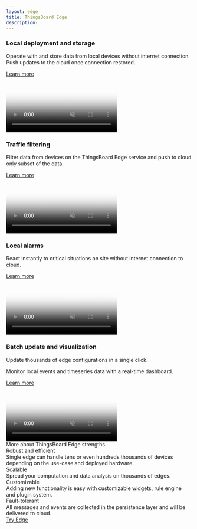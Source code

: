 ```yaml
---
layout: edge
title: ThingsBoard Edge
description: 
---
```


<section class="pe-features edge-features">
    <div class="main-bg">
        <main>
            <div class="content">
                <h3 class="header"><span class="cBlue" >Local deployment and storage</span></h3>
                <p>Operate with and store data from local devices without internet connection. Push updates to the cloud once connection restored. </p>
                <a href="/docs/edge/" class="button cBlue try-button">Learn more</a>           
            </div>
            <div class="image-block">
                <div class="image-wrapper">
                    <video poster="/images/edge/overview/offline_network_.svg" autoplay="" loop="" preload="auto" muted="">
                    </video>
                </div>
            </div>
        </main>
    </div>
    <div class="main-bg">
        <main>
            <div class="content">
                <h3 class="header"><span class="cBlue" >Traffic filtering</span></h3>
                <p>Filter data from devices on the ThingsBoard Edge service and push to cloud only subset of the data.</p>
                <a href="/docs/edge/" class="button cBlue try-button">Learn more</a>           
            </div>
            <div class="image-block">
                <div class="image-wrapper">
                    <video poster="/images/edge/overview/data_filtering.svg" autoplay="" loop="" preload="auto" muted="">               
                    </video>
                </div>
            </div>
        </main>
    </div>
    <div class="main-bg">
        <main>
            <div class="content">
                <h3 class="header"><span class="cBlue" >Local alarms</span></h3>
                <p> React instantly to critical situations on site without internet connection to cloud.</p>
                <a href="/docs/edge/" class="button cBlue try-button">Learn more</a>           
            </div>
            <div class="image-block">
                <div class="image-wrapper">
                    <video poster="/images/edge/overview/alarm.svg" autoplay="" loop="" preload="auto" muted="">               
                    </video>
                </div>
            </div>
        </main>
    </div>
    <div class="main-bg">
        <main>
            <div class="content">
                <h3 class="header"><span class="cBlue" >Batch update and visualization</span></h3>
                <p>Update thousands of edge configurations in a single click.</p>
                <p>Monitor local events and timeseries data with a real-time dashboard.</p>
                <a href="/docs/edge/" class="button cBlue try-button">Learn more</a>           
            </div>
            <div class="image-block">
                <div class="image-wrapper">
                    <video poster="/images/edge/overview/update_dashboard.svg" autoplay="" loop="" preload="auto" muted="">
                    </video>
                </div>
            </div>
        </main>
    </div>
</section>

<div id="deployment-options"></div>

<div class="more-features">
    <div class="more-features__head">
        More about ThingsBoard Edge strengths
    </div>
    <div class="elements">
        <div class="more-features__element js-bounceLeft">
            <div class="more-features-elements__icon real-time"></div>
            <div class="more-features__separation-block">
                <div class="more-features-element__head">
                    Robust and efficient
                </div>
                <div class="more-features__text">
                    Single edge can handle tens or even hundreds thousands of devices depending on the use-case and deployed hardware.
                </div>
            </div>
        </div>
        <div class="more-features__element js-bounceRight">
            <div class="more-features-elements__icon data"></div>
            <div class="more-features__separation-block">
                <div class="more-features-element__head">
                    Scalable
                </div>
                <div class="more-features__text">
                    Spread your computation and data analysis on thousands of edges.
                </div>
            </div>
        </div>
        <div class="more-features__element js-bounceLeft">
            <div class="more-features-elements__icon analytics"></div>
            <div class="more-features__separation-block">
                <div class="more-features-element__head">
                    Customizable
                </div>
                <div class="more-features__text">
                    Adding new functionality is easy with customizable widgets, rule engine and plugin system.
                </div>
            </div>
        </div>
        <div class="more-features__element js-bounceRight">
            <div class="more-features-elements__icon deployment"></div>
            <div class="more-features__separation-block">
                <div class="more-features-element__head">
                    Fault-tolerant
                </div>
                <div class="more-features__text">
                    All messages and events are collected in the persistence layer and will be delivered to cloud.
                </div>
            </div>
        </div>
    </div>
</div>

<div class="try-button-block">
    <a href="/pricing/?active=edge" class="button try-trendz">Try Edge</a>
</div>
